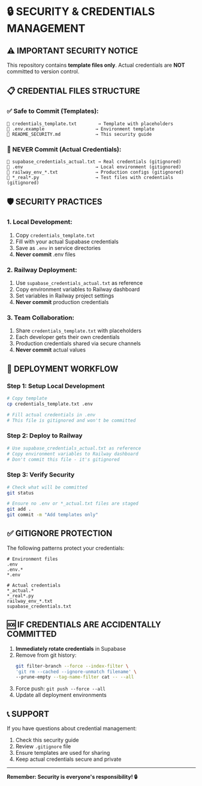 # 🔒 SECURITY & CREDENTIALS MANAGEMENT

## ⚠️ IMPORTANT SECURITY NOTICE

This repository contains **template files only**. Actual credentials are **NOT** committed to version control.

## 📋 CREDENTIAL FILES STRUCTURE

### ✅ Safe to Commit (Templates):
```
📄 credentials_template.txt        → Template with placeholders
📄 .env.example                   → Environment template
📄 README_SECURITY.md             → This security guide
```

### 🚫 NEVER Commit (Actual Credentials):
```
📄 supabase_credentials_actual.txt → Real credentials (gitignored)
📄 .env                           → Local environment (gitignored)
📄 railway_env_*.txt              → Production configs (gitignored)
📄 *_real*.py                     → Test files with credentials (gitignored)
```

## 🛡️ SECURITY PRACTICES

### 1. Local Development:
1. Copy `credentials_template.txt` 
2. Fill with your actual Supabase credentials
3. Save as `.env` in service directories
4. **Never commit** .env files

### 2. Railway Deployment:
1. Use `supabase_credentials_actual.txt` as reference
2. Copy environment variables to Railway dashboard
3. Set variables in Railway project settings
4. **Never commit** production credentials

### 3. Team Collaboration:
1. Share `credentials_template.txt` with placeholders
2. Each developer gets their own credentials
3. Production credentials shared via secure channels
4. **Never commit** actual values

## 🔧 DEPLOYMENT WORKFLOW

### Step 1: Setup Local Development
```bash
# Copy template
cp credentials_template.txt .env

# Fill actual credentials in .env
# This file is gitignored and won't be committed
```

### Step 2: Deploy to Railway
```bash
# Use supabase_credentials_actual.txt as reference
# Copy environment variables to Railway dashboard
# Don't commit this file - it's gitignored
```

### Step 3: Verify Security
```bash
# Check what will be committed
git status

# Ensure no .env or *_actual.txt files are staged
git add .
git commit -m "Add templates only"
```

## ✅ GITIGNORE PROTECTION

The following patterns protect your credentials:

```gitignore
# Environment files
.env
.env.*
*.env

# Actual credentials
*_actual.*
*_real*.py
railway_env_*.txt
supabase_credentials.txt
```

## 🆘 IF CREDENTIALS ARE ACCIDENTALLY COMMITTED

1. **Immediately rotate credentials** in Supabase
2. Remove from git history:
   ```bash
   git filter-branch --force --index-filter \
   'git rm --cached --ignore-unmatch filename' \
   --prune-empty --tag-name-filter cat -- --all
   ```
3. Force push: `git push --force --all`
4. Update all deployment environments

## 📞 SUPPORT

If you have questions about credential management:
1. Check this security guide
2. Review `.gitignore` file
3. Ensure templates are used for sharing
4. Keep actual credentials secure and private

---

**Remember: Security is everyone's responsibility! 🔒**
